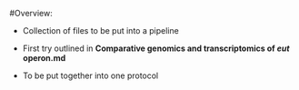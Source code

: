 #Overview:

- Collection of files to be put into a pipeline

- First try outlined in __Comparative genomics and transcriptomics of *eut* operon.md__

- To be put together into one protocol

